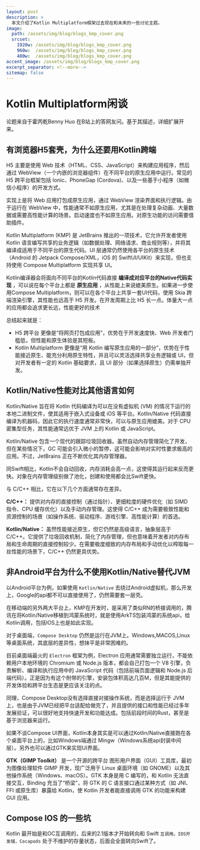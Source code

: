 ```yaml
---
layout: post
description: > 
  本文介绍了Kotlin Multiplatform框架过去现在和未来的一些讨论主题。
image: 
  path: /assets/img/blog/blogs_kmp_cover.png
  srcset: 
    1920w: /assets/img/blog/blogs_kmp_cover.png
    960w:  /assets/img/blog/blogs_kmp_cover.png
    480w:  /assets/img/blog/blogs_kmp_cover.png
accent_image: /assets/img/blog/blogs_kmp_cover.png
excerpt_separator: <!--more-->
sitemap: false
---
```

# Kotlin Multiplatform闲谈
论题来自于霍丙乾Benny Huo 在B站上的答网友问。基于其描述，详细扩展开来。
## 有浏览器H5套壳，为什么还要用Kotlin跨端
H5 主要是使用 Web 技术（HTML、CSS、JavaScript）来构建应用程序，然后通过 WebView（一个内嵌的浏览器组件）在不同平台的原生应用中运行。常见的 H5 跨平台框架包括 Ionic、PhoneGap (Cordova)、以及一些基于小程序（如微信小程序）的开发方式。

实现上是将 Web 应用打包成原生应用，通过 WebView 渲染界面和执行逻辑。由于运行在 WebView 中，性能通常不如原生应用，尤其是在处理复杂动画、大量数据或需要高性能计算的场景。启动速度也不如原生应用。对原生功能的访问需要借助插件。

Kotlin Multiplatform (KMP) 是 JetBrains 推出的一项技术，它允许开发者使用 Kotlin 语言编写共享的业务逻辑（如数据处理、网络请求、商业规则等），并将其编译成适用于不同平台的原生代码。UI 层通常仍然使用各平台的原生技术（Android 的 Jetpack Compose/XML，iOS 的 SwiftUI/UIKit）来实现，但也支持使用 Compose Multiplatform 实现共享 UI。

Kotlin编译器会将面向不同平台的Kotlin代码直接 **编译成对应平台的Native代码实现** ，可以说在每个平台上都是 **原生应用** ，从性能上来说媲美原生。如果进一步使用Compose Multiplatform，则可以在各个平台上共享一套UI代码，使用 Skia 跨端渲染引擎，其性能也远高于 H5 开发。在开发周期上比 H5 长一点。体量大一点的应用都会追求更长远，性能更好的技术

总结起来就是：
* H5 跨平台 更像是“将网页打包成应用”，优势在于开发速度快、Web 开发者门槛低，但性能和原生体验是其短板。
* Kotlin Multiplatform 更像是“用 Kotlin 编写原生应用的一部分”，优势在于性能接近原生、能充分利用原生特性，并且可以灵活选择共享业务逻辑或 UI，但对开发者有一定的 Kotlin 基础要求，且 UI 部分（如果选择原生）仍需单独开发。

## Kotlin/Native性能对比其他语言如何
Kotlin/Native 旨在将 Kotlin 代码编译为可以在没有虚拟机 (VM) 的情况下运行的本地二进制文件，使其适用于嵌入式设备或 iOS 等平台。Kotlin/Native 代码直接编译为机器码，因此它的执行速度通常非常快，可以与原生应用媲美。对于 CPU 密集型任务，其性能通常远优于 JVM 上的 Kotlin 或 JavaScript。

Kotlin/Native 包含一个现代的跟踪垃圾回收器。虽然自动内存管理简化了开发，但在某些情况下，GC 可能会引入微小的暂停，这可能会影响对实时性要求极高的应用。不过，JetBrains 正在不断优化其内存管理器。

同Swift相比，Kotlin不会自动回收，内存消耗会高一点，这使得其运行起来反而更快。对象在内存管理级别做了池化，创建和使用都会比Swift更快。

与 C/C++ 相比，它在以下几个方面通常存在差异。 

**C/C++：** 提供对内存的直接控制（通过指针）、更细粒度的硬件优化（如 SIMD 指令、CPU 缓存优化）以及手动内存管理。这使得 C/C++ 成为需要极致性能和资源控制的场景（如操作系统、驱动程序、游戏引擎、高性能计算）的首选。

**Kotlin/Native：** 虽然性能接近原生，但它仍然是高级语言，抽象层高于 C/C++。它提供了垃圾回收机制，简化了内存管理，但也意味着开发者对内存布局和生命周期的直接控制较少。在需要极度细致的内存布局和手动优化以榨取每一丝性能的场景下，C/C++ 仍然更具优势。

## 非Android平台为什么不使用Kotlin/Native替代JVM
以Android平台为例，如果使用 `Kotlin/Native` 去绕过Android虚拟机，那么开发上，Google的api都不可以直接使用了，仍然需要套一层壳。

在移动端的另外两大平台上，KMP在开发时，是采用了类似RN的桥接调用的，腾讯在将Kotlin/Native移植到鸿蒙系统时，就是使用ArkTS包装鸿蒙的系统api，给Kotlin调用，包括IOS上也是如此实现。

对于桌面端，`Compose Desktop` 仍然是运行在JVM上。Windows,MACOS,Linux等桌面系统，其底层的差异性，想抹平是非常困难的。

目前桌面端最火的 `Electron` 框架为例，Electron 应用通常需要独立运行，不能依赖用户本地环境的 Chromium 或 Node.js 版本，都会自己打包一个 V8 引擎，负责解析、编译和执行应用中的 JavaScript 代码（包括前端页面逻辑和 Node.js 后端代码）。正是因为有这个附带的引擎，安装包体积高达几百M，但是其能提供的开发体验和跨平台生态是更应该关注的点。

同理，Compose Desktop没有选择直接对接操作系统，而是选择运行于 JVM 上，也是由于JVM已经把平台适配给做完了，并且提供的接口和性能已经过多年发展验证，可以很好地支持快速开发和功能达成。包括前段时间的Rust，甚至是基于浏览器来运行。

如果不谈Compose UI界面，Kotlin本身其实是可以通过Kotlin/Native直接跑在各个桌面平台上的，比如Windows端通过 Mingw（Windows系统api封装中间层）。另外也可以通过GTK来实现UI界面。

**GTK（GIMP Toolkit）** 是一个开源的跨平台 图形用户界面（GUI）工具库，最初为图像处理软件 GIMP 开发，现广泛用于 Linux 桌面环境（如 GNOME）以及其他操作系统（Windows、macOS）。GTK 本身是用 C 编写的，和 Kotlin 无法直接交互，Binding 充当了“桥梁”，将 GTK 的 C 语言接口通过某种方式（如 JNI、FFI 或原生库）暴露给 Kotlin，使 Kotlin 开发者能直接调用 GTK 的功能来构建 GUI 应用。

## Compose IOS 的一些坑
Kotlin 最开始是和OC互调用的，后来的2.1版本才开始转向和 Swift `互调用。IOS开发端，Cocapods` 处于不维护的存量状态，后面会全面转向Swift了。